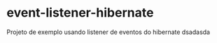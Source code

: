 event-listener-hibernate
========================

Projeto de exemplo usando listener de eventos do hibernate
dsadasda
